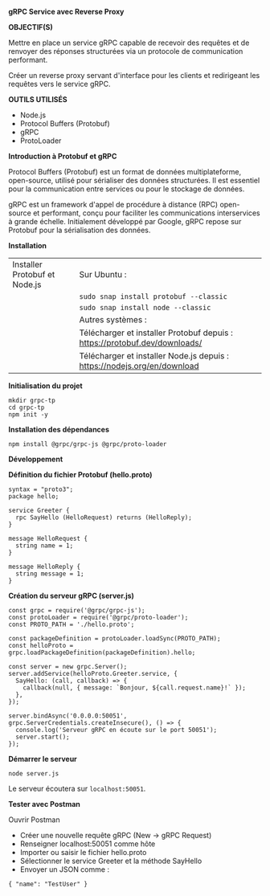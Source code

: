 <b> gRPC Service avec Reverse Proxy </b>

<b> OBJECTIF(S) </b>

<p>Mettre en place un service gRPC capable de recevoir des requêtes et de renvoyer des réponses structurées via un protocole de communication performant.</p>
<p>Créer un reverse proxy servant d'interface pour les clients et redirigeant les requêtes vers le service gRPC.</p>

<b> OUTILS UTILISÉS </b>

<ul>
  <li>Node.js</li>
  <li>Protocol Buffers (Protobuf)</li>
  <li>gRPC</li>
  <li>ProtoLoader</li>
</ul>

<b> Introduction à Protobuf et gRPC </b>

<p>Protocol Buffers (Protobuf) est un format de données multiplateforme, open-source, utilisé pour sérialiser des données structurées. Il est essentiel pour la communication entre services ou pour le stockage de données.</p>
<p>gRPC est un framework d'appel de procédure à distance (RPC) open-source et performant, conçu pour faciliter les communications interservices à grande échelle. Initialement développé par Google, gRPC repose sur Protobuf pour la sérialisation des données.</p>

<b> Installation </b>

<table>
  <tr>
    <td>Installer Protobuf et Node.js</td>
    <td>Sur Ubuntu :</td>
  </tr>
  <tr>
    <td></td>
    <td><code>sudo snap install protobuf --classic</code></td>
  </tr>
  <tr>
    <td></td>
    <td><code>sudo snap install node --classic</code></td>
  </tr>
  <tr>
    <td></td>
    <td>Autres systèmes :</td>
  </tr>
  <tr>
    <td></td>
    <td>Télécharger et installer Protobuf depuis : <a href="https://protobuf.dev/downloads/">https://protobuf.dev/downloads/</a></td>
  </tr>
  <tr>
    <td></td>
    <td>Télécharger et installer Node.js depuis : <a href="https://nodejs.org/en/download">https://nodejs.org/en/download</a></td>
  </tr>
</table>

<b> Initialisation du projet </b>

<pre><code>mkdir grpc-tp
cd grpc-tp
npm init -y</code></pre>

<b> Installation des dépendances </b>

<pre><code>npm install @grpc/grpc-js @grpc/proto-loader</code></pre>

<b> Développement </b>

<b> Définition du fichier Protobuf (hello.proto) </b>

<pre><code>syntax = "proto3";
package hello;

service Greeter {
  rpc SayHello (HelloRequest) returns (HelloReply);
}

message HelloRequest {
  string name = 1;
}

message HelloReply {
  string message = 1;
}</code></pre>

<b> Création du serveur gRPC (server.js) </b>

<pre><code>const grpc = require('@grpc/grpc-js');
const protoLoader = require('@grpc/proto-loader');
const PROTO_PATH = './hello.proto';

const packageDefinition = protoLoader.loadSync(PROTO_PATH);
const helloProto = grpc.loadPackageDefinition(packageDefinition).hello;

const server = new grpc.Server();
server.addService(helloProto.Greeter.service, {
  SayHello: (call, callback) => {
    callback(null, { message: `Bonjour, ${call.request.name}!` });
  },
});

server.bindAsync('0.0.0.0:50051', grpc.ServerCredentials.createInsecure(), () => {
  console.log('Serveur gRPC en écoute sur le port 50051');
  server.start();
});</code></pre>

<b> Démarrer le serveur </b>

<pre><code>node server.js</code></pre>

<p>Le serveur écoutera sur <code>localhost:50051</code>.</p>

<b> Tester avec Postman </b>

<p>Ouvrir Postman</p>
<ul>
  <li>Créer une nouvelle requête gRPC (New → gRPC Request)</li>
  <li>Renseigner localhost:50051 comme hôte</li>
  <li>Importer ou saisir le fichier hello.proto</li>
  <li>Sélectionner le service Greeter et la méthode SayHello</li>
  <li>Envoyer un JSON comme :</li>
</ul>

<pre><code>{ "name": "TestUser" }</code></pre>

